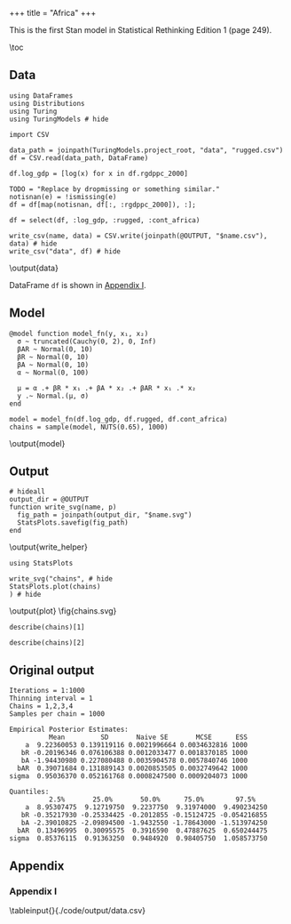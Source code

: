 +++
title = "Africa"
+++

This is the first Stan model in Statistical Rethinking Edition 1 (page 249).

\toc

## Data

```julia:data
using DataFrames
using Distributions
using Turing
using TuringModels # hide

import CSV

data_path = joinpath(TuringModels.project_root, "data", "rugged.csv")
df = CSV.read(data_path, DataFrame)

df.log_gdp = [log(x) for x in df.rgdppc_2000]

TODO = "Replace by dropmissing or something similar."
notisnan(e) = !ismissing(e)
df = df[map(notisnan, df[:, :rgdppc_2000]), :];

df = select(df, :log_gdp, :rugged, :cont_africa)

write_csv(name, data) = CSV.write(joinpath(@OUTPUT, "$name.csv"), data) # hide
write_csv("data", df) # hide
```
\output{data}

DataFrame `df` is shown in [Appendix I](#appendix_i).

## Model

```julia:model
@model function model_fn(y, x₁, x₂)
  σ ~ truncated(Cauchy(0, 2), 0, Inf)
  βAR ~ Normal(0, 10)
  βR ~ Normal(0, 10)
  βA ~ Normal(0, 10)
  α ~ Normal(0, 100)

  μ = α .+ βR * x₁ .+ βA * x₂ .+ βAR * x₁ .* x₂
  y .~ Normal.(μ, σ)
end

model = model_fn(df.log_gdp, df.rugged, df.cont_africa)
chains = sample(model, NUTS(0.65), 1000)
```
\output{model}

## Output

```julia:write_helper
# hideall
output_dir = @OUTPUT 
function write_svg(name, p) 
  fig_path = joinpath(output_dir, "$name.svg")
  StatsPlots.savefig(fig_path)
end
```
\output{write_helper}

```julia:plot
using StatsPlots

write_svg("chains", # hide
StatsPlots.plot(chains)
) # hide
```
\output{plot}
\fig{chains.svg}

```!
describe(chains)[1] 
```

```!
describe(chains)[2]
```

## Original output

```
Iterations = 1:1000
Thinning interval = 1
Chains = 1,2,3,4
Samples per chain = 1000

Empirical Posterior Estimates:
          Mean         SD       Naive SE       MCSE      ESS
    a  9.22360053 0.139119116 0.0021996664 0.0034632816 1000
   bR -0.20196346 0.076106388 0.0012033477 0.0018370185 1000
   bA -1.94430980 0.227080488 0.0035904578 0.0057840746 1000
  bAR  0.39071684 0.131889143 0.0020853505 0.0032749642 1000
sigma  0.95036370 0.052161768 0.0008247500 0.0009204073 1000

Quantiles:
          2.5%       25.0%       50.0%      75.0%        97.5%   
    a  8.95307475  9.12719750  9.2237750  9.31974000  9.490234250
   bR -0.35217930 -0.25334425 -0.2012855 -0.15124725 -0.054216855
   bA -2.39010825 -2.09894500 -1.9432550 -1.78643000 -1.513974250
  bAR  0.13496995  0.30095575  0.3916590  0.47887625  0.650244475
sigma  0.85376115  0.91363250  0.9484920  0.98405750  1.058573750
```

## Appendix

### Appendix I

\tableinput{}{./code/output/data.csv}
